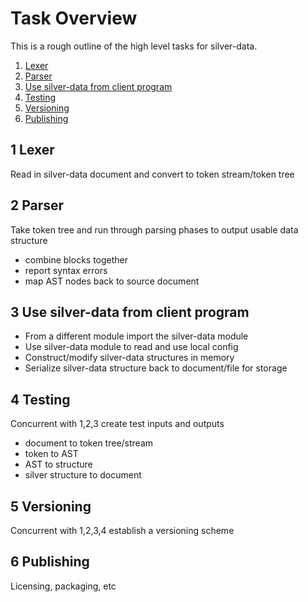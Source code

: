 Task Overview
=============

This is a rough outline of the high level tasks for silver-data.

1. [Lexer](#1-lexer)
2. [Parser](#2-parser)
3. [Use silver-data from client program](#3-use-silver-data-from-client-program)
4. [Testing](#4-testing)
5. [Versioning](#5-versioning)
6. [Publishing](#6-publishing)




1 Lexer
--------

Read in silver-data document and convert to token stream/token tree




2 Parser
---------

Take token tree and run through parsing phases to output usable data structure

* combine blocks together
* report syntax errors
* map AST nodes back to source document

3 Use silver-data from client program
-------------------------------------

* From a different module import the silver-data module
* Use silver-data module to read and use local config
* Construct/modify silver-data structures in memory
* Serialize silver-data structure back to document/file for storage


4 Testing
----------

Concurrent with 1,2,3 create test inputs and outputs

* document to token tree/stream
* token to AST
* AST to structure
* silver structure to document


5 Versioning
------------

Concurrent with 1,2,3,4 establish a versioning scheme



6 Publishing
------------

Licensing, packaging, etc